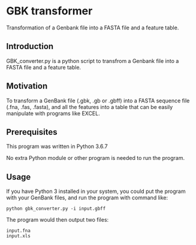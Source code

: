 # GBK transformer
Transformation of a Genbank file into a FASTA file and a feature table.

## Introduction

GBK_converter.py is a python script to transfrom a Genbank file into a FASTA file and a feature table.

## Motivation

To transform a GenBank file (.gbk, .gb or .gbff) into a FASTA sequence file (.fna, .fas, .fasta), and all the features into a table that can be easily manipulate with programs like EXCEL.

## Prerequisites

This program was written in Python 3.6.7

No extra Python module or other program is needed to run the program.

## Usage
If you have Python 3 installed in your system, you could put the program with your GenBank files, and run the program with command like:

    python gbk_converter.py -i input.gbff

The program would then output two files: 

    input.fna
    input.xls
